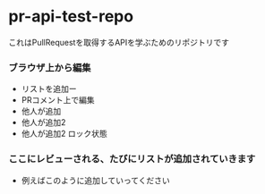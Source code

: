 # pr-api-test-repo
これはPullRequestを取得するAPIを学ぶためのリポジトリです


### ブラウザ上から編集
- リストを追加ー　
- PRコメント上で編集
- 他人が追加
- 他人が追加2
- 他人が追加2 ロック状態

### ここにレビューされる、たびにリストが追加されていきます
- 例えばこのように追加していってください
